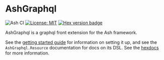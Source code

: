 # AshGraphql

![Ash CI](https://github.com/ash-project/ash_graphql/workflows/Ash%20CI/badge.svg)
[![License: MIT](https://img.shields.io/badge/License-MIT-yellow.svg)](https://opensource.org/licenses/MIT)
[![Hex version badge](https://img.shields.io/hexpm/v/ash_graphql.svg)](https://hex.pm/packages/ash_graphql)

AshGraphql is a graphql front extension for the Ash framework.

See the [getting started guide](https://ash-hq.org/docs/guides/ash_graphql/latest/tutorials/getting-started-with-graphql.md) for information on setting it up, and see the `AshGraphql.Resource` documentation for docs on its DSL. See the [hexdocs](https://ash-hq.org/docs/dsl/ash_graphql/latest/ashgraphql-resource) for more information.
